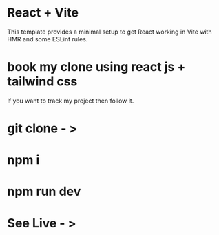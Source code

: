 # React + Vite

This template provides a minimal setup to get React working in Vite with HMR and some ESLint rules.


# book my clone using react js + tailwind css

If you want to track my project then follow it.

# git clone  - >
# npm i 
# npm run dev 


# See Live  - > 
